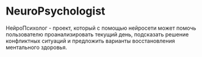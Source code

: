 # NeuroPsychologist
НейроПсихолог - проект, который с помощью нейросети может помочь пользователю проанализировать текущий день, подсказать решение конфликтных ситуаций и предложить варианты восстановления ментального здоровья.
